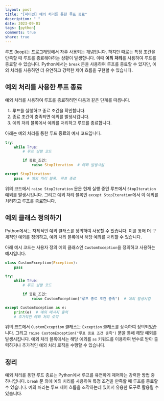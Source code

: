 ```yaml
---
layout: post
title: "[파이썬] 예외 처리를 통한 루프 종료"
description: " "
date: 2023-09-01
tags: [python]
comments: true
share: true
---
```


루프 (loop)는 프로그래밍에서 자주 사용되는 개념입니다. 하지만 때로는 특정 조건을 만족할 때 루프를 종료해야하는 상황이 발생합니다. 이때 **예외 처리**를 사용하여 루프를 종료할 수 있습니다. Python에서는 `break` 문을 사용하여 루프를 종료할 수 있지만, 예외 처리를 사용하면 더 유연하고 강력한 제어 흐름을 구현할 수 있습니다.

## 예외 처리를 사용한 루프 종료

예외 처리를 사용하여 루프를 종료하려면 다음과 같은 단계를 따릅니다.

1. 루프를 실행하고 종료 조건을 확인합니다.
2. 종료 조건이 충족되면 예외를 발생시킵니다.
3. 예외 처리 블록에서 예외를 처리하고 루프를 종료합니다.

아래는 예외 처리를 통한 루프 종료의 예시 코드입니다.

```python
try:
    while True:
        # 루프 실행 코드

        if 종료_조건:
            raise StopIteration  # 예외 발생시킴

except StopIteration:
    pass  # 예외 처리 블록. 루프 종료
```

위의 코드에서 `raise StopIteration` 문은 현재 실행 중인 루프에서 `StopIteration` 예외를 발생시킵니다. 그리고 예외 처리 블록인 `except StopIteration`에서 이 예외를 처리하고 루프를 종료합니다.

## 예외 클래스 정의하기

Python에서는 자체적인 예외 클래스를 정의하여 사용할 수 있습니다. 이를 통해 더 구체적인 예외를 정의하고, 예외 처리 블록에서 해당 예외를 처리할 수 있습니다.

아래 예시 코드는 사용자 정의 예외 클래스인 `CustomException`을 정의하고 사용하는 예시입니다.

```python
class CustomException(Exception):
    pass

try:
    while True:
        # 루프 실행 코드

        if 종료_조건:
            raise CustomException("루프 종료 조건 충족")  # 예외 발생시킴

except CustomException as e:
    print(e)  # 예외 메시지 출력
    # 추가적인 예외 처리 로직
```

위의 코드에서 `CustomException` 클래스는 `Exception` 클래스를 상속하여 정의되었습니다. 그리고 `raise CustomException("루프 종료 조건 충족")` 문을 통해 해당 예외를 발생시킵니다. 예외 처리 블록에서는 해당 예외를 `as` 키워드를 이용하여 변수로 받아 출력하거나 추가적인 예외 처리 로직을 수행할 수 있습니다.

## 정리

예외 처리를 통한 루프 종료는 Python에서 루프를 유연하게 제어하는 강력한 방법 중 하나입니다. `break` 문 외에 예외 처리를 사용하여 특정 조건을 만족할 때 루프를 종료할 수 있습니다. 예외 처리는 루프 제어 흐름을 조작하는데 있어서 유용한 도구로 활용될 수 있습니다.